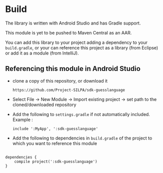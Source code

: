 Build
=====

The library is written with Android Studio and has Gradle support.

This module is yet to be pushed to Maven Central as an AAR.

You can add this library to your project adding a dependency to your `build.gradle`, or your can reference this project as a library (from Eclipse) or add it as a module (from IntelliJ).


## Referencing this module in Android Studio
  - clone a copy of this repository, or download it
  
    `https://github.com/Project-SILPA/sdk-guesslanguage`
  - Select File -> New Module -> Import existing project -> set path to the cloned/downloaded repository
  - Add the following to `settings.gradle` if not automatically included. Example :
  
    `include ':MyApp', ':sdk-guesslanguage'`
  - Add the following to dependencies in `build.gradle` of the project to which you want to reference this module
   
## 
    dependencies {
        compile project(':sdk-guesslanguage')
    }

